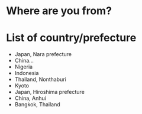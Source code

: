 # Where are you from?

# List of country/prefecture
- Japan, Nara prefecture
- China...
- Nigeria
- Indonesia
- Thailand, Nonthaburi
- Kyoto
- Japan, Hiroshima prefecture
- China, Anhui
- Bangkok, Thailand

